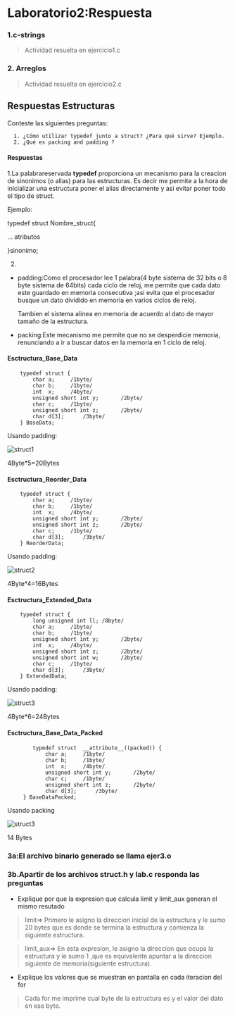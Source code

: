 # Laboratorio2:Respuesta

### 1.c-strings

 >Actividad resuelta en ejercicio1.c

### 2. Arreglos

  >Actividad resuelta en ejercicio2.c

## Respuestas Estructuras

Conteste las siguientes preguntas:

      1. ¿Cómo utilizar typedef junto a struct? ¿Para qué sirve? Ejemplo.
      2. ¿Qué es packing and padding ?

#### Respuestas

1.La palabrareservada **typedef** proporciona un mecanismo para la creacion de sinonimos (o alias) para las estructuras.
Es decir me permite a la hora de inicializar una estructura poner el alias directamente y asi evitar poner todo el tipo de struct.

Ejemplo:

typedef struct Nombre_struct{

... atributos

}sinonimo;

2.

* padding:Como el procesador lee 1 palabra(4 byte sistema de 32 bits o 8 byte sistema de 64bits)  cada ciclo de reloj, me permite que cada dato este guardado en memoria consecutiva ;asi evita que el procesador busque un dato dividido en memoria en varios ciclos de reloj.

    Tambien el sistema alinea en memoria de acuerdo al dato de mayor tamaño de la estructura.

* packing:Este mecanismo me permite que no se desperdicie memoria, renunciando a ir a buscar datos en la memoria en 1 ciclo de reloj.

#### Esctructura_Base_Data

        typedef struct {
            char a;     /1byte/
            char b;     /1byte/
            int  x;     /4byte/
            unsigned short int y;       /2byte/
            char c;     /1byte/
            unsigned short int z;       /2byte/
            char d[3];      /3byte/
        } BaseData;

Usando padding:

![struct1](https://github.com/ICOMP-UNC/laboratorio-2-facucc/blob/lab2-img/struct1.png)

4Byte*5=20Bytes

#### Esctructura_Reorder_Data

        typedef struct {
            char a;     /1byte/
            char b;     /1byte/
            int  x;     /4byte/
            unsigned short int y;       /2byte/
            unsigned short int z;       /2byte/
            char c;     /1byte/
            char d[3];      /3byte/
        } ReorderData;

Usando padding:

![struct2](https://github.com/ICOMP-UNC/laboratorio-2-facucc/blob/lab2-img/struct2.png)

4Byte*4=16Bytes

#### Esctructura_Extended_Data

        typedef struct {
            long unsigned int ll; /8byte/
            char a;     /1byte/
            char b;     /1byte/
            unsigned short int y;       /2byte/
            int  x;     /4byte/
            unsigned short int z;       /2byte/
            unsigned short int w;       /2byte/
            char c;     /1byte/
            char d[3];      /3byte/
        } ExtendedData;
        
Usando padding:

![struct3](https://github.com/ICOMP-UNC/laboratorio-2-facucc/blob/lab2-img/struct3.png)

4Byte*6=24Bytes

#### Esctructura_Base_Data_Packed

            typedef struct  __attribute__((packed)) {
                char a;     /1byte/
                char b;     /1byte/
                int  x;     /4byte/
                unsigned short int y;       /2byte/
                char c;     /1byte/
                unsigned short int z;       /2byte/
                char d[3];      /3byte/
         } BaseDataPacked;
         
Usando packing

![struct3](https://github.com/ICOMP-UNC/laboratorio-2-facucc/blob/lab2-img/struct4.png)

14 Bytes

### 3a:El archivo binario generado se llama ejer3.o
### 3b.Apartir de los archivos struct.h y lab.c responda las preguntas


* Explique por que la expresion que calcula  limit y limit_aux generan el mismo resutado 

>limit=> Primero le asigno la direccion inicial de la estructura y le sumo 20 bytes que es donde se termina la estructura y comienza la     siguiente estructura.

>limit_aux=> En esta expresion, le asigno la direccion que ocupa la estructura y le sumo 1 ,que es equivalente apuntar a la direccion siguiente de memoria(siguiente estructura).

* Explique los valores que se muestran en pantalla en cada iteracion del for

> Cada for me imprime cual byte de la estructura es y el valor del dato en ese byte.

